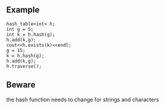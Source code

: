 ## Example

    hash_table<int> h;
    int g = 5;
    int k = h.hash(g);
    h.add(k,g);
    cout<<h.exists(k)<<endl;
    g = 15;
    k = h.hash(g);
    h.add(k,g);
    h.traverse();

## Beware
the hash function needs to change for strings and characters 
